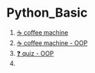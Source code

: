 # Python_Basic
1. [☕️ coffee machine](https://github.com/nicehyun/Python_Basic/tree/coffe_machine)
2. [☕️ coffee machine - OOP](https://github.com/nicehyun/Python_Basic/tree/coffee_machine_OOP)
3. [❓ quiz - OOP](https://github.com/nicehyun/Python_Basic/tree/Quiz_OOP)
4. 
